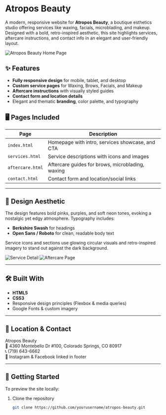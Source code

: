 # Atropos Beauty

A modern, responsive website for **Atropos Beauty**, a boutique esthetics studio offering services like waxing, facials, microblading, and makeup. Designed with a bold, retro-inspired aesthetic, this site highlights services, aftercare instructions, and contact info in an elegant and user-friendly layout.

![Atropos Beauty Home Page](assets/Finkbeiner-AtroposBeauty_Project-1.png)

## ✨ Features

- **Fully responsive design** for mobile, tablet, and desktop
- **Custom service pages** for Waxing, Brows, Facials, and Makeup
- **Aftercare instructions** with visually styled guides
- **Contact form and location details**
- Elegant and thematic **branding**, color palette, and typography

## 🖥️ Pages Included

| Page        | Description                                         |
|-------------|-----------------------------------------------------|
| `index.html`    | Homepage with intro, services showcase, and CTA |
| `services.html` | Service descriptions with icons and images       |
| `aftercare.html`| Aftercare guides for brows, microblading, waxing |
| `contact.html`  | Contact form and location/social links           |

---

## 🎨 Design Aesthetic

The design features bold pinks, purples, and soft neon tones, evoking a nostalgic yet edgy atmosphere. Typography includes:
- **Berkshire Swash** for headings
- **Open Sans / Roboto** for clean, readable body text

Service icons and sections use glowing circular visuals and retro-inspired imagery to stand out against the dark background.

![Service Detail](assets/Finkbeiner-AtroposBeauty_Project-2.png)
![Aftercare Page](assets/Finkbeiner-AtroposBeauty_Project-3.png)

---

## 🛠️ Built With

- **HTML5**
- **CSS3**
- Responsive design principles (Flexbox & media queries)
- Google Fonts & custom imagery

---

## 📍 Location & Contact

Atropos Beauty  
📍 4360 Montebello Dr #100, Colorado Springs, CO 80917  
📞 (719) 643-6662  
📸 Instagram & Facebook linked in footer  

---

## 🚀 Getting Started

To preview the site locally:

1. Clone the repository  
   ```bash
   git clone https://github.com/yourusername/atropos-beauty.git

